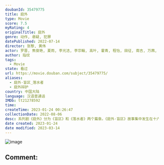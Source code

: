 ```yaml
---
doubanId: 35479775
title: 庭外
type: Movie
score: 7.5
myRating: 4
originalTitle: 庭外
genre: 动作, 悬疑, 犯罪
datePublished: 2022-07-14
director: 张黎, 黄伟
actor: 罗晋, 焦俊艳, 夏雨, 李光洁, 李宗翰, 高叶, 霍青, 程怡, 田征, 南吉, 万茜, 练练, 张龄心, 国歌, 栾元晖, 郭广平, 鞠帛展, 李修蒙, 祁忆, 吴文璟, 刘币, 党浩予, 邓莞千, 戚九洲, 季东燃, 柳小海, 王全有, 荆浩
author: 指纹
tags:
  - Movie
state: 看过
url: https://movie.douban.com/subject/35479775/
aliases:
  - 庭外·盲区_落水者
  - 庭外辩护
country: 中国大陆
language: 汉语普通话
IMDb: tt21278592
time: 
createTime: 2023-01-24 00:26:47
collectionDate: 2022-08-06
desc: 系列剧《庭外》分为《盲区》和《落水者》两个篇章。《庭外·盲区》故事集中发生在十六小时之内，法官鲁南（夏雨饰）短暂出差南津向庭长当面汇报工作时，被要求帮忙参详一桩发生在九年前的“离奇碎尸惨案”的死刑...
date created: 2023-01-24
date modified: 2023-03-14
---
```


![image](p2876125335.jpg)

Comment:
---
